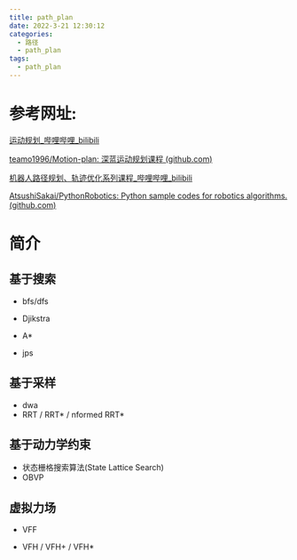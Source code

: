 ```yaml
---
title: path_plan
date: 2022-3-21 12:30:12
categories:
  - 路径
  - path_plan
tags:
  - path_plan
---
```


# 参考网址:

 [运动规划_哔哩哔哩_bilibili](https://www.bilibili.com/video/BV1Et4y167Ak/?spm_id_from=333.788.recommend_more_video.2) 

 [teamo1996/Motion-plan: 深蓝运动规划课程 (github.com)](https://github.com/teamo1996/Motion-plan) 

 [机器人路径规划、轨迹优化系列课程_哔哩哔哩_bilibili](https://www.bilibili.com/video/BV1yT4y1T7Eb?from=search&seid=5334828008397768028&spm_id_from=333.337.0.0) 

 [AtsushiSakai/PythonRobotics: Python sample codes for robotics algorithms. (github.com)](https://github.com/AtsushiSakai/PythonRobotics) 

# 简介

## 基于搜索

- bfs/dfs

- Djikstra
- A*
- jps

## 基于采样

- dwa
- RRT / RRT* / nformed RRT*

## 基于动力学约束

- 状态栅格搜索算法(State Lattice Search)
- OBVP

## 虚拟力场

- VFF

- VFH / VFH+ / VFH*